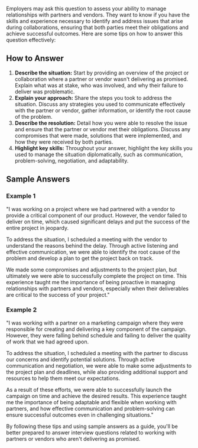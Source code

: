 
Employers may ask this question to assess your ability to manage relationships with partners and vendors. They want to know if you have the skills and experience necessary to identify and address issues that arise during collaborations, ensuring that both parties meet their obligations and achieve successful outcomes. Here are some tips on how to answer this question effectively:

How to Answer
-------------

1. **Describe the situation:** Start by providing an overview of the project or collaboration where a partner or vendor wasn't delivering as promised. Explain what was at stake, who was involved, and why their failure to deliver was problematic.
2. **Explain your approach:** Share the steps you took to address the situation. Discuss any strategies you used to communicate effectively with the partner or vendor, gather information, or identify the root cause of the problem.
3. **Describe the resolution:** Detail how you were able to resolve the issue and ensure that the partner or vendor met their obligations. Discuss any compromises that were made, solutions that were implemented, and how they were received by both parties.
4. **Highlight key skills:** Throughout your answer, highlight the key skills you used to manage the situation diplomatically, such as communication, problem-solving, negotiation, and adaptability.

Sample Answers
--------------

### Example 1

"I was working on a project where we had partnered with a vendor to provide a critical component of our product. However, the vendor failed to deliver on time, which caused significant delays and put the success of the entire project in jeopardy.

To address the situation, I scheduled a meeting with the vendor to understand the reasons behind the delay. Through active listening and effective communication, we were able to identify the root cause of the problem and develop a plan to get the project back on track.

We made some compromises and adjustments to the project plan, but ultimately we were able to successfully complete the project on time. This experience taught me the importance of being proactive in managing relationships with partners and vendors, especially when their deliverables are critical to the success of your project."

### Example 2

"I was working with a partner on a marketing campaign where they were responsible for creating and delivering a key component of the campaign. However, they were falling behind schedule and failing to deliver the quality of work that we had agreed upon.

To address the situation, I scheduled a meeting with the partner to discuss our concerns and identify potential solutions. Through active communication and negotiation, we were able to make some adjustments to the project plan and deadlines, while also providing additional support and resources to help them meet our expectations.

As a result of these efforts, we were able to successfully launch the campaign on time and achieve the desired results. This experience taught me the importance of being adaptable and flexible when working with partners, and how effective communication and problem-solving can ensure successful outcomes even in challenging situations."

By following these tips and using sample answers as a guide, you'll be better prepared to answer interview questions related to working with partners or vendors who aren't delivering as promised.
